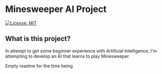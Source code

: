 # Minesweeper AI Project

[![License: MIT](https://img.shields.io/badge/License-MIT-yellow.svg)](https://opensource.org/licenses/MIT)

## What is this project?

In attempt to get some beginner experience with Artificial Intelligence, I'm attempting to develop an AI that learns to play Minesweeper.

Empty readme for the time being


